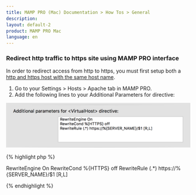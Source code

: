```yaml
---
title: MAMP PRO (Mac) Documentation > How Tos > General
description: 
layout: default-2
product: MAMP PRO Mac
language: en
---
```


### Redirect http traffic to https site using MAMP PRO interface

In order to redirect access from http to https, you must first setup both a [http and https host with the same host name](../SetUpHostHttpHttps).

1. Go to your Settings > Hosts > Apache tab in MAMP PRO.
2. Add the following lines to your Additional Parameters for <Virtual Host> directive:

![MAMP](/en/MAMP-PRO-Mac/How-Tos/General/httpsRedirectInMAMP.png)

{% highlight php %}

RewriteEngine On
RewriteCond %{HTTPS} off
RewriteRule (.*) https://%{SERVER_NAME}/$1 [R,L]

{% endhighlight %}

